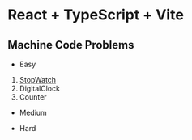 # React + TypeScript + Vite

## Machine Code Problems

- Easy
1. [StopWatch](src/MachineCodeProblems/StopWatch/insights.md)
2. DigitalClock
3. Counter

- Medium

- Hard
